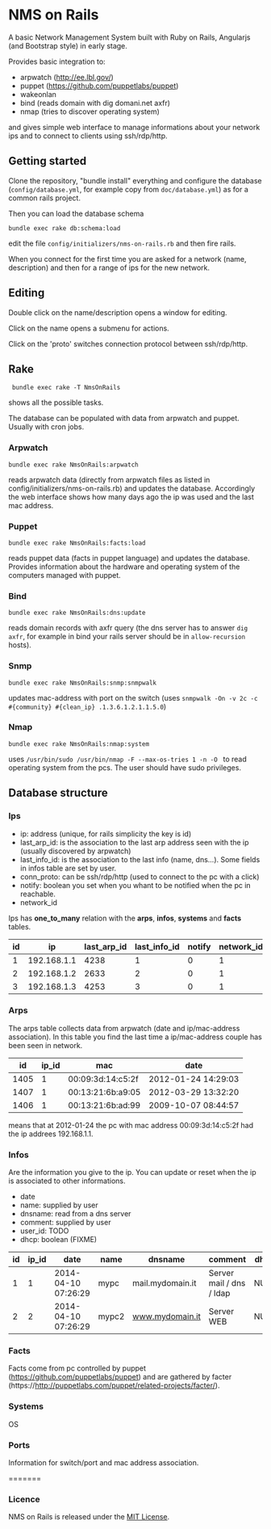 NMS on Rails
=================

A basic Network Management System built with
Ruby on Rails, Angularjs (and Bootstrap style)
in early stage.

Provides basic integration to:

* arpwatch (http://ee.lbl.gov/)
* puppet (https://github.com/puppetlabs/puppet)
* wakeonlan
* bind (reads domain with dig domani.net axfr)
* nmap (tries to discover operating system)

and gives simple web interface to manage informations
about your network ips and to connect to clients using
ssh/rdp/http.

## Getting started

Clone the repository, "bundle install" everything and
configure the database (`config/database.yml`, for example
copy from `doc/database.yml`) as for a common rails project.

Then you can load the database schema

```console
bundle exec rake db:schema:load
```

edit the file `config/initializers/nms-on-rails.rb`
and then fire rails.

When you connect for the first time you are asked 
for a network (name, description) and then for a range
of ips for the new network.

## Editing

Double click on the name/description opens a window 
for editing.

Click on the name opens a submenu for actions.

Click on the 'proto' switches connection protocol
between ssh/rdp/http.

## Rake

```console
 bundle exec rake -T NmsOnRails
```
shows all the possible tasks.

The database can be populated with data from arpwatch and
puppet. Usually with cron jobs.

### Arpwatch

```console
bundle exec rake NmsOnRails:arpwatch
```

reads arpwatch data (directly from arpwatch files as listed in config/initializers/nms-on-rails.rb) 
and updates the database. 
Accordingly the web interface shows how many days ago the ip was used and the last mac address.

### Puppet

```
bundle exec rake NmsOnRails:facts:load
```

reads puppet data (facts in puppet language) and updates the database.
Provides information about the hardware and operating
system of the computers managed with puppet.

### Bind

``` 
bundle exec rake NmsOnRails:dns:update
```

reads domain records with axfr query (the dns server has to answer
`dig axfr`, for example in bind your rails server should be in 
`allow-recursion` hosts).

### Snmp

```
bundle exec rake NmsOnRails:snmp:snmpwalk
```
updates mac-address with port on the switch (uses `snmpwalk -On -v 2c -c #{community} #{clean_ip} .1.3.6.1.2.1.1.5.0`)

### Nmap

```
bundle exec rake NmsOnRails:nmap:system
```

uses `/usr/bin/sudo /usr/bin/nmap -F --max-os-tries 1 -n -O ` to read operating system from the pcs. 
The user should have sudo privileges. 

## Database structure

### Ips

* ip: address (unique, for rails simplicity the key is id)
* last_arp_id:  is the association to the last arp address seen with the ip (usually discovered by arpwatch)
* last_info_id: is the association to the last info (name, dns...). Some fields in infos table are set by user.
* conn_proto: can be ssh/rdp/http (used to connect to the pc with a click)
* notify: boolean you set when you whant to be notified when the pc in reachable.
* network_id

Ips has **one_to_many** relation with the **arps**, **infos**, **systems** and **facts** tables.

| id | ip             | last_arp_id | last_info_id |  notify | network_id | last_system_id |
|----|----------------|-------------|--------------|--------|-------------|----------------|
|  1 | 192.168.1.1  |        4238 |            1 |      0 |          1  |             40 |
|  2 | 192.168.1.2  |        2633 |            2 |      0 |          1  |             41 |
|  3 | 192.168.1.3  |        4253 |            3 |      0 |          1  |             83 |

### Arps

The arps table collects data from arpwatch (date and ip/mac-address association). In this table you find the
last time a ip/mac-address couple has been seen in network.

| id   | ip_id | mac               | date                |
|------|-------|-------------------|---------------------|
| 1405 |     1 | 00:09:3d:14:c5:2f | 2012-01-24 14:29:03 |
| 1407 |     1 | 00:13:21:6b:a9:05 | 2012-03-29 13:32:20 |
| 1406 |     1 | 00:13:21:6b:ad:99 | 2009-10-07 08:44:57 |

means that at 2012-01-24 the pc with mac address 00:09:3d:14:c5:2f  had the ip addrees 192.168.1.1.

### Infos

Are the information you give to the ip. You can update or reset when the ip is associated to other informations.
* date
* name: supplied by user
* dnsname: read from a dns server
* comment: supplied by user
* user_id: TODO
* dhcp: boolean (FIXME)

| id | ip_id | date                | name         | dnsname              | comment                  | dhcp |
|----|-------|---------------------|--------------|----------------------|--------------------------|------|
|  1 |     1 | 2014-04-10 07:26:29 | mypc         | mail.mydomain.it     | Server mail / dns / ldap | NULL |
|  2 |     2 | 2014-04-10 07:26:29 | mypc2        | www.mydomain.it      | Server WEB               | NULL |


### Facts

Facts come from pc controlled by puppet (https://github.com/puppetlabs/puppet) and are 
gathered by facter (https://http://puppetlabs.com/puppet/related-projects/facter/).

### Systems

OS 

### Ports

Information for switch/port and mac address association. 

=======

### Licence

NMS on Rails is released under the [MIT License](http://www.opensource.org/licenses/MIT).



